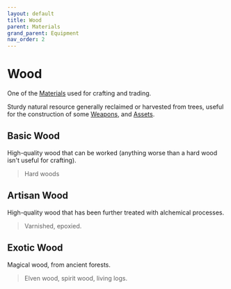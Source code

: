 ```yaml
---
layout: default
title: Wood
parent: Materials
grand_parent: Equipment
nav_order: 2
---
```

# Wood
One of the [Materials](Materials) used for crafting and trading.

Sturdy natural resource generally reclaimed or harvested from trees, useful for the construction of some [Weapons](Core/Weapons), and [Assets](Assets).

## Basic Wood
High-quality wood that can be worked (anything worse than a hard wood isn't useful for crafting).

> Hard woods

## Artisan Wood
High-quality wood that has been further treated with alchemical processes.

> Varnished, epoxied.

## Exotic Wood
Magical wood, from ancient forests.

> Elven wood, spirit wood, living logs.